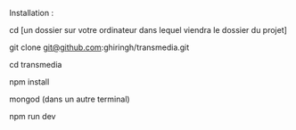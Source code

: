 Installation :

  cd [un dossier sur votre ordinateur dans lequel viendra le dossier du projet]

  git clone git@github.com:ghiringh/transmedia.git

  cd transmedia

  npm install

  mongod (dans un autre terminal)

  npm run dev
